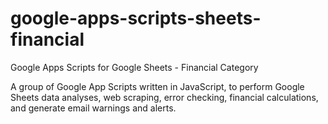 # google-apps-scripts-sheets-financial
Google Apps Scripts for Google Sheets - Financial Category

A group of Google App Scripts written in JavaScript, to perform Google Sheets data analyses, web scraping, error checking, financial calculations, and generate email warnings and alerts.
